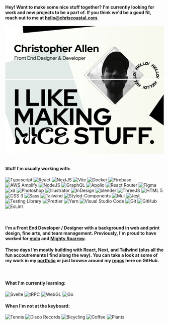 #### Hey! Want to make some nice stuff together? I'm currently looking for work and new projects to be a part of. If you think we'd be a good fit, reach out to me at hello@chriscoastal.com.

<img alt="Christopher Allen" src="https://github.com/ChrisCoastal/ChrisCoastal/blob/images/header-cc-1.png" />
<img alt="Hello, I like making nice stuff." src="https://github.com/ChrisCoastal/ChrisCoastal/blob/images/header-cc-2.png" />
<br/>
<br/>

#### Stuff I'm usually working with:

<p>
  <img alt="Typescript" src="https://img.shields.io/badge/-Typescript-2F74C0?style=plastic-square&logo=typescript&logoColor=white" />
  <img alt="React" src="https://img.shields.io/badge/-React-5ED3F3?style=plastic-square&logo=react&logoColor=white" />
  <img alt="NextJS" src="https://img.shields.io/badge/-Next.js-000000?style=plastic-square&logo=nextdotjs&logoColor=white" />
  <img alt="Vite" src="https://img.shields.io/badge/-Vite-646CFF?style=plastic-square&logo=vite&logoColor=white" />
  <img alt="Docker" src="https://img.shields.io/badge/-Docker-2496ED?style=plastic-square&logo=docker&logoColor=white" /> 
  <img alt="Firebase" src="https://img.shields.io/badge/-Firebase-FFCA28?style=plastic-square&logo=firebase&logoColor=white" />
  <img alt="AWS Amplify" src="https://img.shields.io/badge/-AWS_Amplify-FF9900?style=plastic-square&logo=firebase&logoColor=white" />
  <img alt="NodeJS" src="https://img.shields.io/badge/-Node.js-339933?style=plastic-square&logo=nodedotjs&logoColor=white" />
  <img alt="GraphQL" src="https://img.shields.io/badge/-GraphQL-E10098?style=plastic-square&logo=graphQL&logoColor=white" />
  <img alt="Apollo" src="https://img.shields.io/badge/-Apollo-311C87?style=plastic-square&logo=apollographql&logoColor=white" />
  <img alt="React Router" src="https://img.shields.io/badge/-React_Router-CA4245?style=plastic-square&logo=reactrouter&logoColor=white" />
  <img alt="Figma" src="https://img.shields.io/badge/-Figma-F24E1E?style=plastic-square&logo=figma&logoColor=white" />
  <img alt="xd" src="https://img.shields.io/badge/-xd-FF61F6?style=plastic-square&logo=adobexd&logoColor=white" />
  <img alt="Photoshop" src="https://img.shields.io/badge/-Photoshop-31A8FF?style=plastic-square&logo=adobephotoshop&logoColor=white" />
  <img alt="Illustrator" src="https://img.shields.io/badge/-Illustrator-FF9A00?style=plastic-square&logo=adobeillustrator&logoColor=white" />
  <img alt="InDesign" src="https://img.shields.io/badge/-InDesign-FF3366?style=plastic-square&logo=adobeindesign&logoColor=white" />
  <img alt="blender" src="https://img.shields.io/badge/-Blender_3D-F5792A?style=plastic-square&logo=blender&logoColor=white" />
  <img alt="ThreeJS" src="https://img.shields.io/badge/-Three.js-000000?style=plastic-square&logo=threedotjs&logoColor=white" />
  <img alt="HTML 5" src="https://img.shields.io/badge/-HTML5-E34F26?style=plastic-square&logo=html5&logoColor=white" />
  <img alt="CSS 3" src="https://img.shields.io/badge/-CSS3-1572B6?style=plastic-square&logo=cSS3&logoColor=white" />
  <img alt="Sass" src="https://img.shields.io/badge/-Sass-CC6699?style=plastic-square&logo=sass&logoColor=white" />
  <img alt="Tailwind" src="https://img.shields.io/badge/-Tailwind-06B6D4?style=plastic-square&logo=tailwindcss&logoColor=white" />
  <img alt="Styled-Components" src="https://img.shields.io/badge/-Styled-DB7093?style=plastic-square&logo=styledcomponents&logoColor=white" />
  <img alt="Mui" src="https://img.shields.io/badge/-Mui-007FFF?style=plastic-square&logo=mui&logoColor=white" />
  <img alt="Jest" src="https://img.shields.io/badge/-Jest-C21325?style=plastic-square&logo=jest&logoColor=white" />
  <img alt="Testing Library" src="https://img.shields.io/badge/-Testing_Library-E33332?style=plastic-square&logo=testinglibrary&logoColor=white" />
  <img alt="Prettier" src="https://img.shields.io/badge/-Prettier-F7B93E?style=plastic-square&logo=prettier&logoColor=white" />
  <img alt="Yarn" src="https://img.shields.io/badge/-Yarn-2B8EBB?style=plastic-square&logo=yarn&logoColor=white" />
  <img alt="Visual Studio Code" src="https://img.shields.io/badge/-VS_Code-007ACC?style=plastic-square&logo=visualstudiocode&logoColor=white" />
  <img alt="Git" src="https://img.shields.io/badge/-Git-F05032?style=plastic-square&logo=git&logoColor=white" />
  <img alt="GitHub" src="https://img.shields.io/badge/-Github-181717?style=plastic-square&logo=github&logoColor=white" />
  <img alt="EsLint" src="https://img.shields.io/badge/-Eslint-4A32C3?style=plastic-square&logo=eslint&logoColor=white" />
</p>
<br/>

#### I'm a Front End Developer / Designer with a background in web and print design, fine arts, and team management. Previously, I'm proud to have worked for <a href="https://molodesign.com/" target="_blank">molo</a> and <a href="https://mightysparrow.ca/" target="_blank">Mighty Sparrow</a>.

#### These days I'm mostly building with React, Next, and Tailwind (plus all the fun accoutrements I find along the way). You can take a look at some of my work in my <a href="https://chriscoastal.netlify.app/" target="_blank">portfolio</a> or just browse around my <a href="https://github.com/ChrisCoastal?tab=repositories">repos</a> here on GitHub.

<br/>

#### What I'm currently learning:

<p>
  <img alt="Svelte" src="https://img.shields.io/badge/-Svelte-FF3E00?style=plastic-square&logo=svelte&logoColor=white" />
  <img alt="tRPC" src="https://img.shields.io/badge/-tRPC-2596BE?style=plastic-square&logo=trpc&logoColor=white" />
  <img alt="WebGL" src="https://img.shields.io/badge/-WebGL-990000?style=plastic-square&logo=webgl&logoColor=white" />
  <img alt="Go" src="https://img.shields.io/badge/-Go-00ADD8?style=plastic-square&logo=go&logoColor=white" />
</p>

#### When I'm not at the keyboard:

<p>
  <img alt="Tennis" src="https://img.shields.io/badge/-Tennis-fbbf24?style=plastic-square&logo=tistory&logoColor=white" />
  <img alt="Disco Records" src="https://img.shields.io/badge/-Disco_Records-292524?style=plastic-square&logo=discogs&logoColor=white" />
  <img alt="Bicycling" src="https://img.shields.io/badge/-Bicycling-14b8a6?style=plastic-square&logo=googlemaps&logoColor=white" />
  <img alt="Coffee" src="https://img.shields.io/badge/-Coffee-78350f?style=plastic-square&logo=buymeacoffee&logoColor=white" />
  <img alt="Plants" src="https://img.shields.io/badge/-Plants-059669?style=plastic-square&logo=leaflet&logoColor=white" />
</p>

<br/>

